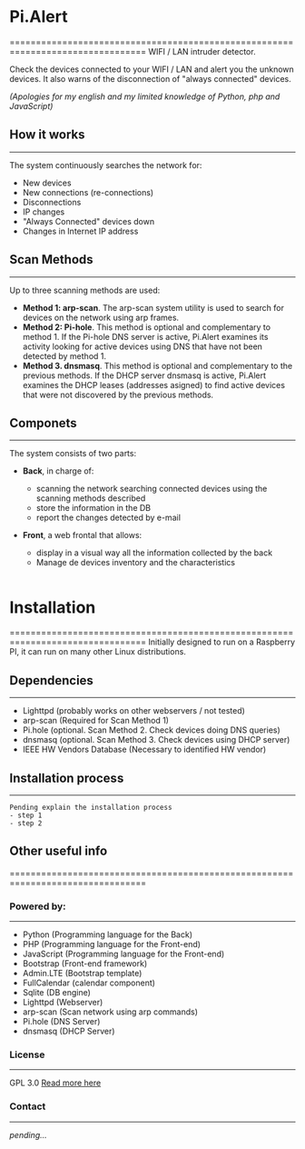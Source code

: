 # Pi.Alert
================================================================================
WIFI / LAN intruder detector.

Check the devices connected to your WIFI / LAN and alert you the unknown
devices. It also warns of the disconnection of "always connected" devices.

*(Apologies for my english and my limited knowledge of Python, php and
JavaScript)*

## How it works
--------------------------------------------------------------------------------
The system continuously searches the network for:
  - New devices
  - New connections (re-connections)
  - Disconnections
  - IP changes
  - "Always Connected" devices down
  - Changes in Internet IP address

## Scan Methods
--------------------------------------------------------------------------------
Up to three scanning methods are used:
  - **Method 1: arp-scan**. The arp-scan system utility is used to search
        for devices on the network using arp frames.
  - **Method 2: Pi-hole**. This method is optional and complementary to
        method 1. If the Pi-hole DNS server is active, Pi.Alert examines its
        activity looking for active devices using DNS that have not been
        detected by method 1.
  - **Method 3. dnsmasq**. This method is optional and complementary to the
        previous methods. If the DHCP server dnsmasq is active, Pi.Alert
        examines the DHCP leases (addresses asigned) to find active devices
        that were not discovered by the previous methods.

## Componets
--------------------------------------------------------------------------------
The system consists of two parts:

- **Back**, in charge of:
  - scanning the network searching connected devices using the scanning methods
        described
  - store the information in the DB
  - report the changes detected by e-mail

- **Front**, a web frontal that allows:
  - display in a visual way all the information collected by the back
  - Manage de devices inventory and the characteristics

<Image>


# Installation
================================================================================
Initially designed to run on a Raspberry PI, it can run on many other Linux
distributions.

## Dependencies
--------------------------------------------------------------------------------
  - Lighttpd (probably works on other webservers / not tested)
  - arp-scan (Required for Scan Method 1)
  - Pi.hole (optional. Scan Method 2. Check devices doing DNS queries)
  - dnsmasq (optional. Scan Method 3. Check devices using DHCP server)
  - IEEE HW Vendors Database (Necessary to identified HW vendor)

## Installation process
--------------------------------------------------------------------------------
```
Pending explain the installation process
- step 1
- step 2
```

## Other useful info
================================================================================
### Powered by:
--------------------------------------------------------------------------------
  - Python (Programming language for the Back)
  - PHP (Programming language for the Front-end)
  - JavaScript (Programming language for the Front-end)
  - Bootstrap (Front-end framework)
  - Admin.LTE (Bootstrap template)
  - FullCalendar (calendar component)
  - Sqlite (DB engine)
  - Lighttpd (Webserver)
  - arp-scan (Scan network using arp commands)
  - Pi.hole (DNS Server)
  - dnsmasq (DHCP Server)

### License
--------------------------------------------------------------------------------
  GPL 3.0
  [Read more here](doc/LICENSE.txt)

### Contact
--------------------------------------------------------------------------------
  _pending..._
